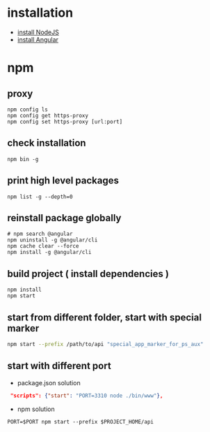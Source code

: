 # installation
* [install NodeJS](https://github.com/nodejs/help/wiki/Installation)
* [install Angular](https://cli.angular.io/)

# npm
## proxy
```
npm config ls
npm config get https-proxy
npm config set https-proxy [url:port]
```
## check installation
```
npm bin -g
```

## print high level packages
```
npm list -g --depth=0
```

## reinstall package globally
```
# npm search @angular
npm uninstall -g @angular/cli
npm cache clear --force
npm install -g @angular/cli 
```

## build project ( install dependencies )
```
npm install
npm start
```

## start from different folder, start with special marker
```sh
npm start --prefix /path/to/api "special_app_marker_for_ps_aux"
```

## start with different port
* package.json solution
```json
 "scripts": {"start": "PORT=3310 node ./bin/www"},
```
* npm solution
```
PORT=$PORT npm start --prefix $PROJECT_HOME/api
```
